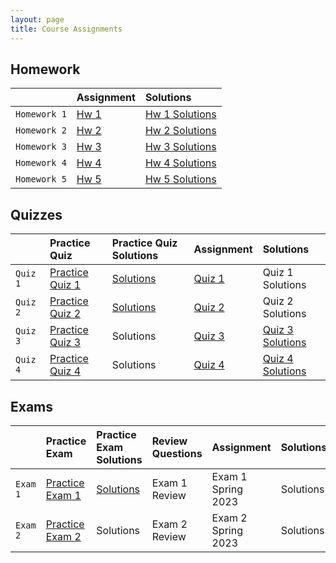 ```yaml
---
layout: page
title: Course Assignments
---
```


## Homework

|             | Assignment | Solutions  |
|:------------|:-----------|:-----------|
| `Homework 1`| <a href = "{{ site.baseurl }}/CourseMaterials/Homework/Hw_1_Spring_2023.pdf">Hw 1</a> | <a href = "{{ site.baseurl }}/CourseMaterials/Homework/Hw1-Solutions-Spring2023.pdf">Hw 1 Solutions</a> |
| `Homework 2`| <a href = "{{ site.baseurl }}/CourseMaterials/Homework/Hw_2_Spring_2023.pdf">Hw 2</a> | <a href = "{{ site.baseurl }}/CourseMaterials/Homework/Hw-2-Solutions-Spring-2023.pdf">Hw 2 Solutions</a> |
| `Homework 3`| <a href = "{{ site.baseurl }}/CourseMaterials/Homework/Hw_3_Spring_2023.pdf">Hw 3</a> | <a href = "{{ site.baseurl }}/CourseMaterials/Homework/Hw-3-Solutions-Spring2023.pdf">Hw 3 Solutions</a> |
| `Homework 4`| <a href = "{{ site.baseurl }}/CourseMaterials/Homework/Hw_4_Spring_2023.pdf">Hw 4</a> | <a href = "{{ site.baseurl }}/CourseMaterials/Homework/Hw_4_Solutions_Spring_2023.pdf">Hw 4 Solutions</a> |
| `Homework 5`| <a href = "{{ site.baseurl }}/CourseMaterials/Homework/Hw_5_Spring_2023.pdf">Hw 5</a> | <a href = "{{ site.baseurl }}/CourseMaterials/Homework/Hw_5_Solutions_Spring_2023.pdf">Hw 5 Solutions</a> |

## Quizzes

|          | Practice Quiz | Practice Quiz Solutions | Assignment | Solutions |
|:---------|:--------------|:------------------------|:-----------|:----------|
| `Quiz 1` | <a href = "{{ site.baseurl }}/CourseMaterials/Quiz/pQuiz1-Spring2022.pdf">Practice Quiz 1</a> | <a href = "{{ site.baseurl }}/CourseMaterials/Quiz/pQuiz1-Solutions-Spring2022.pdf">Solutions</a> | <a href = "#">Quiz 1</a> | Quiz 1 Solutions |
| `Quiz 2` | <a href = "{{ site.baseurl }}/CourseMaterials/Quiz/pQuiz_2.pdf">Practice Quiz 2</a> | <a href = "{{ site.baseurl }}/CourseMaterials/Quiz/Quiz-2-Solutions-Spring2023.pdf">Solutions</a> | <a href = "#">Quiz 2</a> | Quiz 2 Solutions |
| `Quiz 3` | <a href = "#">Practice Quiz 3 | Solutions | <a href = "{{ site.baseurl }}/CourseMaterials/Quiz/Quiz_3_Spring_2023.pdf">Quiz 3</a> | <a href = "{{ site.baseurl }}/CourseMaterials/Quiz/Quiz_3_Solutions_Spring_2023.pdf"> Quiz 3 Solutions</a> |
| `Quiz 4` | <a href = "#">Practice Quiz 4 | Solutions | <a href = "{{ site.baseurl }}/CourseMaterials/Quiz/Quiz_4_Spring_2023.pdf">Quiz 4</a> | <a href = "{{ site.baseurl }}/CourseMaterials/Quiz/Quiz_4_Solutions_Spring_2023.pdf"> Quiz 4 Solutions</a> |

## Exams

|          | Practice Exam | Practice Exam Solutions | Review Questions | Assignment | Solutions |
|:---------|:--------------|:------------------------|:-----------------|:-----------|:----------|
| `Exam 1` | <a href = "{{ site.baseurl }}/CourseMaterials/Exams/Exam_1_Spring_2022.pdf">Practice Exam 1</a> | <a href = "{{ site.baseurl }}/CourseMaterials/Exams/Exam_1_Spring2022_Solutions.pdf">Solutions</a> | Exam 1 Review | Exam 1 Spring 2023  | Solutions |
| `Exam 2` | <a href = "#">Practice Exam 2</a> | Solutions | Exam 2 Review | Exam 2 Spring 2023 | Solutions |